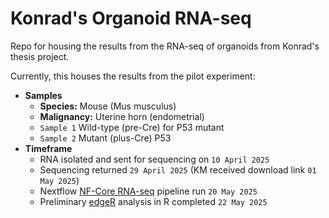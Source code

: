 # Konrad's Organoid RNA-seq
Repo for housing the results from the RNA-seq of organoids from Konrad's thesis project.

Currently, this houses the results from the pilot experiment:
- **Samples**
  - **Species:** Mouse (Mus musculus)
  - **Malignancy:** Uterine horn (endometrial)
  - `Sample 1` Wild-type (pre-Cre) for P53 mutant
  - `Sample 2` Mutant (plus-Cre) P53
- **Timeframe**
  -   RNA isolated and sent for sequencing on `10 April 2025`
  -   Sequencing returned `29 April 2025` (KM received download link `01 May 2025`)
  -   Nextflow [NF-Core RNA-seq](https://github.com/nf-core/rnaseq) pipeline run `20 May 2025`
  -   Preliminary [edgeR](Pilot_20MAY25/EdgeR) analysis in R completed `22 May 2025`
